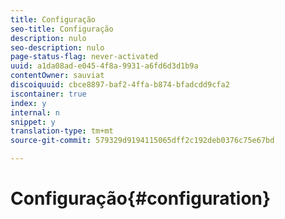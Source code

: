 ```yaml
---
title: Configuração
seo-title: Configuração
description: nulo
seo-description: nulo
page-status-flag: never-activated
uuid: a1da08ad-e045-4f8a-9931-a6fd6d3d1b9a
contentOwner: sauviat
discoiquuid: cbce8897-baf2-4ffa-b874-bfadcdd9cfa2
iscontainer: true
index: y
internal: n
snippet: y
translation-type: tm+mt
source-git-commit: 579329d9194115065dff2c192deb0376c75e67bd

---
```



# Configuração{#configuration}

